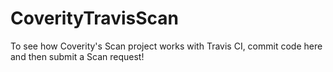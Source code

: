 CoverityTravisScan
==================

To see how Coverity's Scan project works with Travis CI, commit code here and then submit a Scan request!
